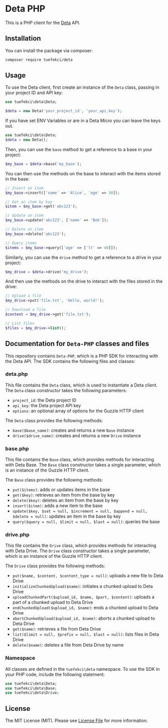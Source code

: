 # Deta PHP
This is a PHP client for the [Deta](https://deta.sh/) API.

## Installation

You can install the package via composer:

```bash
composer require tuefekci/deta
```

## Usage

To use the Deta client, first create an instance of the `Deta` class, passing in your project ID and API key:

```php
use tuefekci\deta\Deta;

$deta = new Deta('your_project_id', 'your_api_key');
```

If you have set ENV Variables or are in a Deta Micro you can leave the keys out.
```php
use tuefekci\deta\Deta;
$deta = new Deta();
```

Then, you can use the `base` method to get a reference to a base in your project:

```php
$my_base = $deta->base('my_base');
```

You can then use the methods on the base to interact with the items stored in the base:

```php
// Insert an item
$my_base->insert(['name' => 'Alice', 'age' => 30]);

// Get an item by key
$item = $my_base->get('abc123');

// Update an item
$my_base->update('abc123', ['name' => 'Bob']);

// Delete an item
$my_base->delete('abc123');

// Query items
$items = $my_base->query(['age' => ['lt' => 40]]);
```

Similarly, you can use the `drive` method to get a reference to a drive in your project:

```php
$my_drive = $deta->drive('my_drive');
```

And then use the methods on the drive to interact with the files stored in the drive:

```php
// Upload a file
$my_drive->put('file.txt', 'Hello, world!');

// Download a file
$content = $my_drive->get('file.txt');

// List files
$files = $my_drive->list();
```


## Documentation for `Deta-PHP` classes and files

This repository contains `Deta-PHP`, which is a PHP SDK for interacting with the Deta API. The SDK contains the following files and classes:

### deta.php

This file contains the `Deta` class, which is used to instantiate a Deta client. The `Deta` class constructor takes the following parameters:

- `project_id`: the Deta project ID
- `api_key`: the Deta project API key
- `options`: an optional array of options for the Guzzle HTTP client

The `Deta` class provides the following methods:

- `base($base_name)`: creates and returns a new `Base` instance
- `drive($drive_name)`: creates and returns a new `Drive` instance

### base.php

This file contains the `Base` class, which provides methods for interacting with Deta Base. The `Base` class constructor takes a single parameter, which is an instance of the Guzzle HTTP client.

The `Base` class provides the following methods:

- `put($items)`: adds or updates items in the base
- `get($key)`: retrieves an item from the base by key
- `delete($key)`: deletes an item from the base by key
- `insert($item)`: adds a new item to the base
- `update($key, $set = null, $increment = null, $append = null, $delete = null)`: updates an item in the base by key
- `query($query = null, $limit = null, $last = null)`: queries the base

### drive.php

This file contains the `Drive` class, which provides methods for interacting with Deta Drive. The `Drive` class constructor takes a single parameter, which is an instance of the Guzzle HTTP client.

The `Drive` class provides the following methods:

- `put($name, $content, $content_type = null)`: uploads a new file to Deta Drive
- `initializeChunkedUpload($name)`: initiates a chunked upload to Deta Drive
- `uploadChunkedPart($upload_id, $name, $part, $content)`: uploads a part of a chunked upload to Deta Drive
- `endChunkedUpload($upload_id, $name)`: ends a chunked upload to Deta Drive
- `abortChunkedUpload($upload_id, $name)`: aborts a chunked upload to Deta Drive
- `get($name)`: retrieves a file from Deta Drive
- `list($limit = null, $prefix = null, $last = null)`: lists files in Deta Drive
- `delete($name)`: deletes a file from Deta Drive by name

### Namespace
All classes are defined in the `tuefekci\deta` namespace. To use the SDK in your PHP code, include the following statement:

```php
use tuefekci\deta\Deta;
use tuefekci\deta\Base;
use tuefekci\deta\Drive;
```

## License
The MIT License (MIT). Please see [License File](LICENSE.md) for more information.


